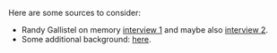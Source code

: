 Here are some sources to consider:
- Randy Gallistel on memory [interview 1](https://braininspired.co/podcast/126/) and maybe also [interview 2](https://codykommers.substack.com/p/79-randy-gallistel#details).
- Some additional background: [here](https://www.lifeiscomputation.com/the-truth-about-the-not-so-universal-approximation-theorem/).
